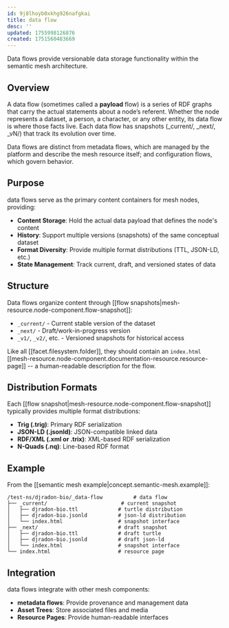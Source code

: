 ```yaml
---
id: 9j8lhoyb0xkhg926nafgkai
title: data flow
desc: ''
updated: 1755998126876
created: 1751560483669
---
```


Data flows provide versionable data storage functionality within the semantic mesh architecture. 

## Overview

A data flow (sometimes called a __payload__ flow) is a series of RDF graphs that carry the actual statements about a node’s referent. Whether the node represents a dataset, a person, a character, or any other entity, its data flow is where those facts live. Each data flow has snapshots (_current/, _next/, _vN/) that track its evolution over time. 

Data flows are distinct from metadata flows, which are managed by the platform and describe the mesh resource itself; and configuration flows, which govern behavior.


## Purpose

data flows serve as the primary content containers for mesh nodes, providing:

- **Content Storage**: Hold the actual data payload that defines the node's content
- **History**: Support multiple versions (snapshots) of the same conceptual dataset
- **Format Diversity**: Provide multiple format distributions (TTL, JSON-LD, etc.)
- **State Management**: Track current, draft, and versioned states of data

## Structure

Data flows organize content through [[flow snapshots|mesh-resource.node-component.flow-snapshot]]:

- `_current/` - Current stable version of the dataset
- `_next/` - Draft/work-in-progress version
- `_v1/`, `_v2/`, etc. - Versioned snapshots for historical access

Like all [[facet.filesystem.folder]], they should contain an `index.html` [[mesh-resource.node-component.documentation-resource.resource-page]] -- a human-readable description for the flow.

## Distribution Formats

Each [[flow snapshot|mesh-resource.node-component.flow-snapshot]] typically provides multiple format distributions:

- **Trig (.trig)**: Primary RDF serialization
- **JSON-LD (.jsonld)**: JSON-compatible linked data
- **RDF/XML (.xml or .trix)**: XML-based RDF serialization
- **N-Quads (.nq)**: Line-based RDF format

## Example

From the [[semantic mesh example|concept.semantic-mesh.example]]:

```
/test-ns/djradon-bio/_data-flow          # data flow
├── _current/                        # current snapshot
│   ├── djradon-bio.ttl             # turtle distribution
│   ├── djradon-bio.jsonld          # json-ld distribution
│   └── index.html                  # snapshot interface
├── _next/                          # draft snapshot
│   ├── djradon-bio.ttl             # draft turtle
│   ├── djradon-bio.jsonld          # draft json-ld
│   └── index.html                  # snapshot interface
└── index.html                      # resource page
```

## Integration

data flows integrate with other mesh components:

- **metadata flows**: Provide provenance and management data
- **Asset Trees**: Store associated files and media
- **Resource Pages**: Provide human-readable interfaces
